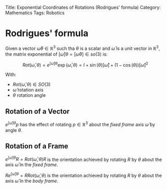 Title: Exponential Coordinates of Rotations (Rodrigues' formula) 
Category: Mathematics
Tags: Robotics

# Rodrigues' formula
Given a vector $\hat{\omega}\theta \in \mathbb{R}^3$ such tha $\theta$ is a scalar and $\hat{\omega}$ is a unit vector in $\mathbb{R}^3$, the matrix exponential of $[\hat{\omega}]\theta = [\hat{\omega}\theta] \in so(3)$ is:

$$Rot(\hat{\omega}, \theta) = e^{[\hat{\omega}]\theta} \exp(\hat{\omega}, \theta)=I+\sin(\theta)[\hat{\omega}]+(1-\cos(\theta))[\hat{\omega}]^{2}$$

With:

- $Rot(\hat{\omega}, \theta) \in SO(3)$
- $\hat{\omega}$ rotation axis
- $\theta$ rotation angle

## Rotation of a Vector
$e^{[\hat{\omega}]\theta}p$ has the effect of rotating $p \in \mathbb{R}^3$ about the *fixed frame* axis $\hat{\omega}$ by angle $\theta$.

## Rotation of a Frame

$e^{[\hat{\omega}] \theta} R = Rot(\hat{\omega}, \theta)R$ is the orientation achieved by rotating $R$ by $\theta$ about the axis $\hat{\omega}$ in the *fixed frame*.


$Re^{[\hat{\omega}] \theta} = R Rot(\hat{\omega}, \theta)$ is the orientation achieved by rotating $R$ by $\theta$ about the axis $\hat{\omega}$ in the *body frame*.

